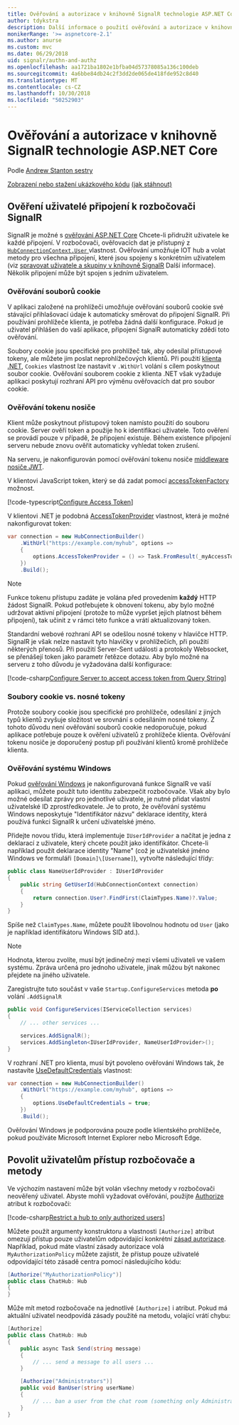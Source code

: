 ```yaml
---
title: Ověřování a autorizace v knihovně SignalR technologie ASP.NET Core
author: tdykstra
description: Další informace o použití ověřování a autorizace v knihovně SignalR technologie ASP.NET Core.
monikerRange: '>= aspnetcore-2.1'
ms.author: anurse
ms.custom: mvc
ms.date: 06/29/2018
uid: signalr/authn-and-authz
ms.openlocfilehash: aa1721ba1802e1bfba04d57378085a136c100deb
ms.sourcegitcommit: 4a6bbe84db24c2f3dd2de065de418fde952c8d40
ms.translationtype: MT
ms.contentlocale: cs-CZ
ms.lasthandoff: 10/30/2018
ms.locfileid: "50252903"
---
```

# <a name="authentication-and-authorization-in-aspnet-core-signalr"></a>Ověřování a autorizace v knihovně SignalR technologie ASP.NET Core

Podle [Andrew Stanton sestry](https://twitter.com/anurse)

[Zobrazení nebo stažení ukázkového kódu](https://github.com/aspnet/Docs/tree/master/aspnetcore/signalr/authn-and-authz/sample/) [(jak stáhnout)](xref:index#how-to-download-a-sample)

## <a name="authenticate-users-connecting-to-a-signalr-hub"></a>Ověření uživatelé připojení k rozbočovači SignalR

SignalR je možné s [ověřování ASP.NET Core](xref:security/authentication/identity) Chcete-li přidružit uživatele ke každé připojení. V rozbočovači, ověřovacích dat je přístupný z [ `HubConnectionContext.User` ](/dotnet/api/microsoft.aspnetcore.signalr.hubconnectioncontext.user) vlastnost. Ověřování umožňuje IOT hub a volat metody pro všechna připojení, které jsou spojeny s konkrétním uživatelem (viz [spravovat uživatele a skupiny v knihovně SignalR](xref:signalr/groups) Další informace). Několik připojení může být spojen s jedním uživatelem.

### <a name="cookie-authentication"></a>Ověřování souborů cookie

V aplikaci založené na prohlížeči umožňuje ověřování souborů cookie své stávající přihlašovací údaje k automaticky směrovat do připojení SignalR. Při používání prohlížeče klienta, je potřeba žádná další konfigurace. Pokud je uživatel přihlášen do vaší aplikace, připojení SignalR automaticky zdědí toto ověřování.

Soubory cookie jsou specifické pro prohlížeč tak, aby odesílal přístupové tokeny, ale můžete jim poslat neprohlížečových klientů. Při použití [klienta .NET](xref:signalr/dotnet-client), `Cookies` vlastnost lze nastavit v `.WithUrl` volání s cílem poskytnout soubor cookie. Ověřování souborem cookie z klienta .NET však vyžaduje aplikaci poskytují rozhraní API pro výměnu ověřovacích dat pro soubor cookie.

### <a name="bearer-token-authentication"></a>Ověřování tokenu nosiče

Klient může poskytnout přístupový token namísto použití do souboru cookie. Server ověří token a použije ho k identifikaci uživatele. Toto ověření se provádí pouze v případě, že připojení existuje. Během existence připojení serveru nebude znovu ověřit automaticky vyhledat token zrušení.

Na serveru, je nakonfigurován pomocí ověřování tokenu nosiče [middleware nosiče JWT](/dotnet/api/microsoft.extensions.dependencyinjection.jwtbearerextensions.addjwtbearer).

V klientovi JavaScript token, který se dá zadat pomocí [accessTokenFactory](xref:signalr/configuration#configure-bearer-authentication) možnost.

[!code-typescript[Configure Access Token](authn-and-authz/sample/wwwroot/js/chat.ts?range=63-65)]

V klientovi .NET je podobná [AccessTokenProvider](xref:signalr/configuration#configure-bearer-authentication) vlastnost, která je možné nakonfigurovat token:

```csharp
var connection = new HubConnectionBuilder()
    .WithUrl("https://example.com/myhub", options =>
    { 
        options.AccessTokenProvider = () => Task.FromResult(_myAccessToken);
    })
    .Build();
```

> [!NOTE]
> Funkce tokenu přístupu zadáte je volána před provedením **každý** HTTP žádost SignalR. Pokud potřebujete k obnovení tokenu, aby bylo možné udržovat aktivní připojení (protože to může vypršet jejich platnost během připojení), tak učinit z v rámci této funkce a vrátí aktualizovaný token.

Standardní webové rozhraní API se odešlou nosné tokeny v hlavičce HTTP. SignalR je však nelze nastavit tyto hlavičky v prohlížečích, při použití některých přenosů. Při použití Server-Sent události a protokoly Websocket, se přenášejí token jako parametr řetězce dotazu. Aby bylo možné na serveru z toho důvodu je vyžadována další konfigurace:

[!code-csharp[Configure Server to accept access token from Query String](authn-and-authz/sample/Startup.cs?name=snippet)]

### <a name="cookies-vs-bearer-tokens"></a>Soubory cookie vs. nosné tokeny 

Protože soubory cookie jsou specifické pro prohlížeče, odesílání z jiných typů klientů zvyšuje složitost ve srovnání s odesíláním nosné tokeny. Z tohoto důvodu není ověřování souborů cookie nedoporučuje, pokud aplikace potřebuje pouze k ověření uživatelů z prohlížeče klienta. Ověřování tokenu nosiče je doporučený postup při používání klientů kromě prohlížeče klienta.

### <a name="windows-authentication"></a>Ověřování systému Windows

Pokud [ověřování Windows](xref:security/authentication/windowsauth) je nakonfigurovaná funkce SignalR ve vaší aplikaci, můžete použít tuto identitu zabezpečit rozbočovače. Však aby bylo možné odesílat zprávy pro jednotlivé uživatele, je nutné přidat vlastní uživatelské ID zprostředkovatele. Je to proto, že ověřování systému Windows neposkytuje "Identifikátor názvu" deklarace identity, která používá funkci SignalR k určení uživatelské jméno.

Přidejte novou třídu, která implementuje `IUserIdProvider` a načítat je jedna z deklarací z uživatele, který chcete použít jako identifikátor. Chcete-li například použít deklarace identity "Name" (což je uživatelské jméno Windows ve formuláři `[Domain]\[Username]`), vytvořte následující třídy:

```csharp
public class NameUserIdProvider : IUserIdProvider
{
    public string GetUserId(HubConnectionContext connection)
    {
        return connection.User?.FindFirst(ClaimTypes.Name)?.Value;
    }
}
```

Spíše než `ClaimTypes.Name`, můžete použít libovolnou hodnotu od `User` (jako je například identifikátoru Windows SID atd.).

> [!NOTE]
> Hodnota, kterou zvolíte, musí být jedinečný mezi všemi uživateli ve vašem systému. Zpráva určená pro jednoho uživatele, jinak můžou být nakonec přejdete na jiného uživatele.

Zaregistrujte tuto součást v vaše `Startup.ConfigureServices` metoda **po** volání `.AddSignalR`

```csharp
public void ConfigureServices(IServiceCollection services)
{
    // ... other services ...

    services.AddSignalR();
    services.AddSingleton<IUserIdProvider, NameUserIdProvider>();
}
```

V rozhraní .NET pro klienta, musí být povoleno ověřování Windows tak, že nastavíte [UseDefaultCredentials](/dotnet/api/microsoft.aspnetcore.http.connections.client.httpconnectionoptions.usedefaultcredentials) vlastnost:

```csharp
var connection = new HubConnectionBuilder()
    .WithUrl("https://example.com/myhub", options =>
    {
        options.UseDefaultCredentials = true;
    })
    .Build();
```

Ověřování Windows je podporována pouze podle klientského prohlížeče, pokud používáte Microsoft Internet Explorer nebo Microsoft Edge.

## <a name="authorize-users-to-access-hubs-and-hub-methods"></a>Povolit uživatelům přístup rozbočovače a metody

Ve výchozím nastavení může být volán všechny metody v rozbočovači neověřený uživatel. Abyste mohli vyžadovat ověřování, použijte [Authorize](/dotnet/api/microsoft.aspnetcore.authorization.authorizeattribute) atribut k rozbočovači:

[!code-csharp[Restrict a hub to only authorized users](authn-and-authz/sample/Hubs/ChatHub.cs?range=8-10,32)]

Můžete použít argumenty konstruktoru a vlastnosti `[Authorize]` atribut omezují přístup pouze uživatelům odpovídající konkrétní [zásad autorizace](xref:security/authorization/policies). Například, pokud máte vlastní zásady autorizace volá `MyAuthorizationPolicy` můžete zajistit, že přístup pouze uživatelé odpovídající této zásadě centra pomocí následujícího kódu:

```csharp
[Authorize("MyAuthorizationPolicy")]
public class ChatHub: Hub
{
}
```

Může mít metod rozbočovače na jednotlivé `[Authorize]` i atribut. Pokud má aktuální uživatel neodpovídá zásady použité na metodu, volající vrátí chybu:

```csharp
[Authorize]
public class ChatHub: Hub
{
    public async Task Send(string message)
    {
        // ... send a message to all users ...
    }

    [Authorize("Administrators")]
    public void BanUser(string userName)
    {
        // ... ban a user from the chat room (something only Administrators can do) ...
    }
}
```
